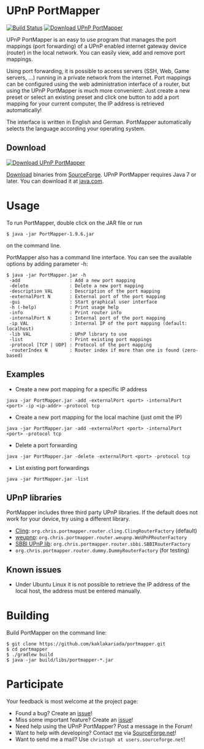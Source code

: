 UPnP PortMapper
===============

[![Build Status](https://travis-ci.org/kaklakariada/portmapper.svg?branch=master)](https://travis-ci.org/kaklakariada/portmapper)
[![Download UPnP PortMapper](https://img.shields.io/sourceforge/dw/upnp-portmapper.svg)](https://sourceforge.net/projects/upnp-portmapper/files/latest/download)

UPnP PortMapper is an easy to use program that manages the port mappings (port forwarding) of a UPnP enabled internet gateway device (router) in the local network. You can easily view, add and remove port mappings.

Using port forwarding, it is possible to access servers (SSH, Web, Game servers, ...) running in a private network from the internet. Port mappings can be configured using the web administration interface of a router, but using the UPnP PortMapper is much more convenient: Just create a new preset or select an existing preset and click one button to add a port mapping for your current computer, the IP address is retrieved automatically!

The interface is written in English and German. PortMapper automatically selects the language according your operating system.

Download
--------

[![Download UPnP PortMapper](https://a.fsdn.com/con/app/sf-download-button)](https://sourceforge.net/projects/upnp-portmapper/files/latest/download)

[Download](http://sourceforge.net/projects/upnp-portmapper/files/latest/download) binaries from [SourceForge](http://sourceforge.net/projects/upnp-portmapper/).
UPnP PortMapper requires Java 7 or later. You can download it at [java.com](http://java.com).

Usage
=====

To run PortMapper, double click on the JAR file or run

	$ java -jar PortMapper-1.9.6.jar

on the command line.

PortMapper also has a command line interface. You can see the available options by adding parameter -h:

    $ java -jar PortMapper.jar -h
     -add                  : Add a new port mapping
     -delete               : Delete a new port mapping
     -description VAL      : Description of the port mapping
     -externalPort N       : External port of the port mapping
     -gui                  : Start graphical user interface
     -h (-help)            : Print usage help
     -info                 : Print router info
     -internalPort N       : Internal port of the port mapping
     -ip VAL               : Internal IP of the port mapping (default: localhost)
     -lib VAL              : UPnP library to use
     -list                 : Print existing port mappings
     -protocol [TCP | UDP] : Protocol of the port mapping
     -routerIndex N        : Router index if more than one is found (zero-based)

Examples
--------
- Create a new port mapping for a specific IP address

`java -jar PortMapper.jar -add -externalPort <port> -internalPort <port> -ip <ip-addr> -protocol tcp`

- Create a new port mapping for the local machine (just omit the IP)

`java -jar PortMapper.jar -add -externalPort <port> -internalPort <port> -protocol tcp`

- Delete a port forwarding

`java -jar PortMapper.jar -delete -externalPort <port> -protocol tcp`

- List existing port forwardings

`java -jar PortMapper.jar -list`

UPnP libraries
--------------

PortMapper includes three third party UPnP libraries. If the default does not work for your device, try using a different library.

- [Cling](http://4thline.org/projects/cling/): `org.chris.portmapper.router.cling.ClingRouterFactory` (default)
- [weupnp](https://github.com/bitletorg/weupnp): `org.chris.portmapper.router.weupnp.WeUPnPRouterFactory`
- [SBBI UPnP lib](https://sourceforge.net/projects/upnplibmobile/): `org.chris.portmapper.router.sbbi.SBBIRouterFactory`
- `org.chris.portmapper.router.dummy.DummyRouterFactory` (for testing)


Known issues
------------

* Under Ubuntu Linux it is not possible to retrieve the IP address of the local host, the address must be entered manually.

Building
========

Build PortMapper on the command line:

    $ git clone https://github.com/kaklakariada/portmapper.git
    $ cd portmapper
    $ ./gradlew build
    $ java -jar build/libs/portmapper-*.jar


Participate
===========

Your feedback is most welcome at the project page:

- Found a bug? Create an [issue](https://github.com/kaklakariada/portmapper/issues)!
- Miss some important feature? Create an [issue](https://github.com/kaklakariada/portmapper/issues)!
- Need help using the UPnP PortMapper? Post a message in the Forum!
- Want to help with developing? Contact [me](http://sourceforge.net/u/christoph/profile/) via [SourceForge.net](http://sourceforge.net/u/christoph/profile/send_message)!
- Want to send me a mail? Use `christoph at users.sourceforge.net`!
